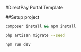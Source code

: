 #DirectPay Portal Template

##Setup project

```bash
composer install && npm install
```

```bash
php artisan migrate --seed
```

```bash
npm run dev
```

